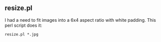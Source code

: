 resize.pl
---------

I had a need to fit images into a 6x4 aspect ratio with white padding. This perl script does it:

    resize.pl *.jpg



